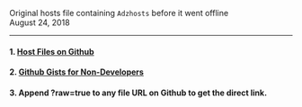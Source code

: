 Original hosts file containing `Adzhosts` before it went offline  
August 24, 2018

----

#### 1. [Host Files on Github](http://www.labnol.org/internet/free-file-hosting-github/29092/)

#### 2. [Github Gists for Non-Developers](http://www.labnol.org/internet/github-gist-tutorial/28499/)

#### 3. Append ?raw=true to any file URL on Github to get the direct link.
